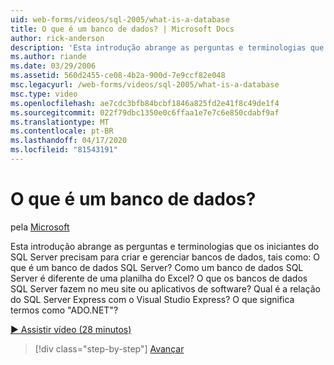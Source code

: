 ```yaml
---
uid: web-forms/videos/sql-2005/what-is-a-database
title: O que é um banco de dados? | Microsoft Docs
author: rick-anderson
description: 'Esta introdução abrange as perguntas e terminologias que os iniciantes do SQL Server precisam para criar e gerenciar bancos de dados, tais como: O que é um banco de dados SQL Server? Como...'
ms.author: riande
ms.date: 03/29/2006
ms.assetid: 560d2455-ce08-4b2a-900d-7e9ccf82e048
msc.legacyurl: /web-forms/videos/sql-2005/what-is-a-database
msc.type: video
ms.openlocfilehash: ae7cdc3bfb84bcbf1846a825fd2e41f8c49de1f4
ms.sourcegitcommit: 022f79dbc1350e0c6ffaa1e7e7c6e850cdabf9af
ms.translationtype: MT
ms.contentlocale: pt-BR
ms.lasthandoff: 04/17/2020
ms.locfileid: "81543191"
---
```

# <a name="what-is-a-database"></a>O que é um banco de dados?

pela [Microsoft](https://github.com/microsoft)

Esta introdução abrange as perguntas e terminologias que os iniciantes do SQL Server precisam para criar e gerenciar bancos de dados, tais como: O que é um banco de dados SQL Server? Como um banco de dados SQL Server é diferente de uma planilha do Excel? O que os bancos de dados SQL Server fazem no meu site ou aplicativos de software? Qual é a relação do SQL Server Express com o Visual Studio Express? O que significa termos como "ADO.NET"?

[&#9654; Assistir vídeo (28 minutos)](https://channel9.msdn.com/Blogs/ASP-NET-Site-Videos/what-is-a-database)

> [!div class="step-by-step"]
> [Avançar](understanding-database-tables-and-records.md)

